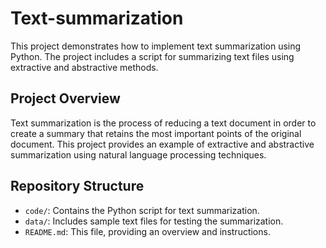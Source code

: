 # Text-summarization

This project demonstrates how to implement text summarization using Python. The project includes a script for summarizing text files using extractive and abstractive methods.

## Project Overview

Text summarization is the process of reducing a text document in order to create a summary that retains the most important points of the original document. This project provides an example of extractive and abstractive summarization using natural language processing techniques.

## Repository Structure

- `code/`: Contains the Python script for text summarization.
- `data/`: Includes sample text files for testing the summarization.
- `README.md`: This file, providing an overview and instructions.

